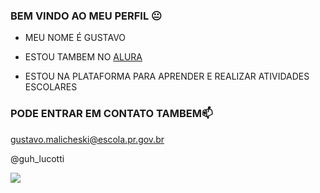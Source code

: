 ### BEM VINDO AO MEU PERFIL 😐

- MEU NOME É GUSTAVO

- ESTOU TAMBEM NO [ALURA](https://www.alura.com.br)
- ESTOU NA PLATAFORMA PARA APRENDER E REALIZAR ATIVIDADES ESCOLARES




### PODE ENTRAR EM CONTATO TAMBEM📫 
  
gustavo.malicheski@escola.pr.gov.br

@guh_lucotti


![](https://tenor.com/pt-BR/view/ronaldo-al-nassr-al-nassr-alnassr-%D8%A7%D9%84%D9%86%D8%B5%D8%B1-cr7-gif-4793987099070031922)
